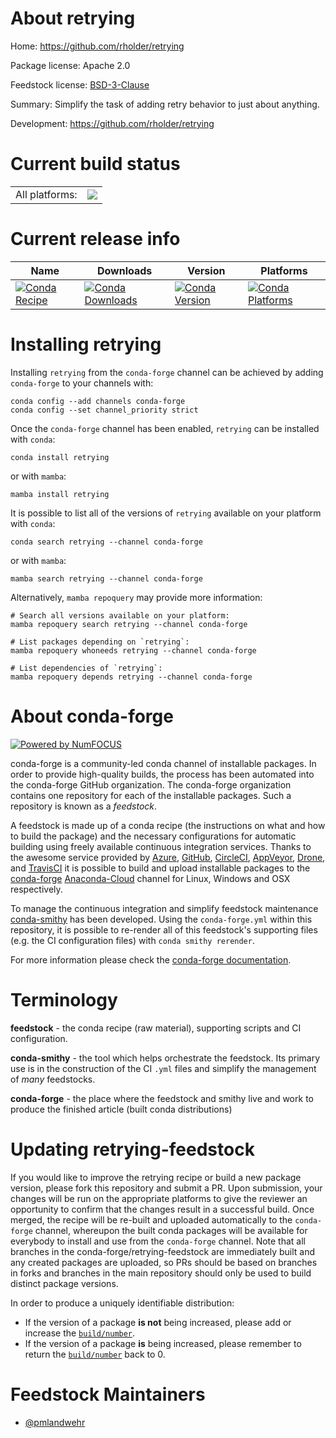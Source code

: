 About retrying
==============

Home: https://github.com/rholder/retrying

Package license: Apache 2.0

Feedstock license: [BSD-3-Clause](https://github.com/conda-forge/retrying-feedstock/blob/main/LICENSE.txt)

Summary: Simplify the task of adding retry behavior to just about anything.

Development: https://github.com/rholder/retrying

Current build status
====================


<table><tr><td>All platforms:</td>
    <td>
      <a href="https://dev.azure.com/conda-forge/feedstock-builds/_build/latest?definitionId=3536&branchName=main">
        <img src="https://dev.azure.com/conda-forge/feedstock-builds/_apis/build/status/retrying-feedstock?branchName=main">
      </a>
    </td>
  </tr>
</table>

Current release info
====================

| Name | Downloads | Version | Platforms |
| --- | --- | --- | --- |
| [![Conda Recipe](https://img.shields.io/badge/recipe-retrying-green.svg)](https://anaconda.org/conda-forge/retrying) | [![Conda Downloads](https://img.shields.io/conda/dn/conda-forge/retrying.svg)](https://anaconda.org/conda-forge/retrying) | [![Conda Version](https://img.shields.io/conda/vn/conda-forge/retrying.svg)](https://anaconda.org/conda-forge/retrying) | [![Conda Platforms](https://img.shields.io/conda/pn/conda-forge/retrying.svg)](https://anaconda.org/conda-forge/retrying) |

Installing retrying
===================

Installing `retrying` from the `conda-forge` channel can be achieved by adding `conda-forge` to your channels with:

```
conda config --add channels conda-forge
conda config --set channel_priority strict
```

Once the `conda-forge` channel has been enabled, `retrying` can be installed with `conda`:

```
conda install retrying
```

or with `mamba`:

```
mamba install retrying
```

It is possible to list all of the versions of `retrying` available on your platform with `conda`:

```
conda search retrying --channel conda-forge
```

or with `mamba`:

```
mamba search retrying --channel conda-forge
```

Alternatively, `mamba repoquery` may provide more information:

```
# Search all versions available on your platform:
mamba repoquery search retrying --channel conda-forge

# List packages depending on `retrying`:
mamba repoquery whoneeds retrying --channel conda-forge

# List dependencies of `retrying`:
mamba repoquery depends retrying --channel conda-forge
```


About conda-forge
=================

[![Powered by
NumFOCUS](https://img.shields.io/badge/powered%20by-NumFOCUS-orange.svg?style=flat&colorA=E1523D&colorB=007D8A)](https://numfocus.org)

conda-forge is a community-led conda channel of installable packages.
In order to provide high-quality builds, the process has been automated into the
conda-forge GitHub organization. The conda-forge organization contains one repository
for each of the installable packages. Such a repository is known as a *feedstock*.

A feedstock is made up of a conda recipe (the instructions on what and how to build
the package) and the necessary configurations for automatic building using freely
available continuous integration services. Thanks to the awesome service provided by
[Azure](https://azure.microsoft.com/en-us/services/devops/), [GitHub](https://github.com/),
[CircleCI](https://circleci.com/), [AppVeyor](https://www.appveyor.com/),
[Drone](https://cloud.drone.io/welcome), and [TravisCI](https://travis-ci.com/)
it is possible to build and upload installable packages to the
[conda-forge](https://anaconda.org/conda-forge) [Anaconda-Cloud](https://anaconda.org/)
channel for Linux, Windows and OSX respectively.

To manage the continuous integration and simplify feedstock maintenance
[conda-smithy](https://github.com/conda-forge/conda-smithy) has been developed.
Using the ``conda-forge.yml`` within this repository, it is possible to re-render all of
this feedstock's supporting files (e.g. the CI configuration files) with ``conda smithy rerender``.

For more information please check the [conda-forge documentation](https://conda-forge.org/docs/).

Terminology
===========

**feedstock** - the conda recipe (raw material), supporting scripts and CI configuration.

**conda-smithy** - the tool which helps orchestrate the feedstock.
                   Its primary use is in the construction of the CI ``.yml`` files
                   and simplify the management of *many* feedstocks.

**conda-forge** - the place where the feedstock and smithy live and work to
                  produce the finished article (built conda distributions)


Updating retrying-feedstock
===========================

If you would like to improve the retrying recipe or build a new
package version, please fork this repository and submit a PR. Upon submission,
your changes will be run on the appropriate platforms to give the reviewer an
opportunity to confirm that the changes result in a successful build. Once
merged, the recipe will be re-built and uploaded automatically to the
`conda-forge` channel, whereupon the built conda packages will be available for
everybody to install and use from the `conda-forge` channel.
Note that all branches in the conda-forge/retrying-feedstock are
immediately built and any created packages are uploaded, so PRs should be based
on branches in forks and branches in the main repository should only be used to
build distinct package versions.

In order to produce a uniquely identifiable distribution:
 * If the version of a package **is not** being increased, please add or increase
   the [``build/number``](https://docs.conda.io/projects/conda-build/en/latest/resources/define-metadata.html#build-number-and-string).
 * If the version of a package **is** being increased, please remember to return
   the [``build/number``](https://docs.conda.io/projects/conda-build/en/latest/resources/define-metadata.html#build-number-and-string)
   back to 0.

Feedstock Maintainers
=====================

* [@pmlandwehr](https://github.com/pmlandwehr/)

